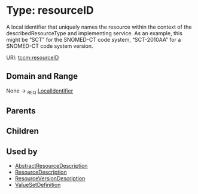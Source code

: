 
# Type: resourceID


A local identifier that uniquely names the resource within the context of the describedResourceType and
implementing service. As an example, this might be “SCT” for the SNOMED-CT code system, “SCT-2010AA” for a
SNOMED-CT code system version.

URI: [tccm:resourceID](https://hotecosystem.org/tccm/resourceID)


## Domain and Range

None ->  <sub>REQ</sub> [LocalIdentifier](types/LocalIdentifier.md)

## Parents


## Children


## Used by

 * [AbstractResourceDescription](AbstractResourceDescription.md)
 * [ResourceDescription](ResourceDescription.md)
 * [ResourceVersionDescription](ResourceVersionDescription.md)
 * [ValueSetDefinition](ValueSetDefinition.md)
